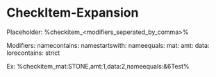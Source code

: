 # CheckItem-Expansion

Placeholder:
%checkitem_<modifiers_seperated_by_comma>%

Modifiers:
namecontains:<name>
namestartswith:<name>
nameequals:<name>
mat:<material>
amt:<amount>
data:<data>
lorecontains:<lore>
strict

Ex: %checkitem_mat:STONE,amt:1,data:2,nameequals:&6Test%